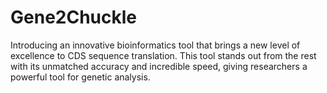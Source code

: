 # Gene2Chuckle
Introducing an innovative bioinformatics tool that brings a new level of excellence to CDS sequence translation. This tool stands out from the rest with its unmatched accuracy and incredible speed, giving researchers a powerful tool for genetic analysis.
